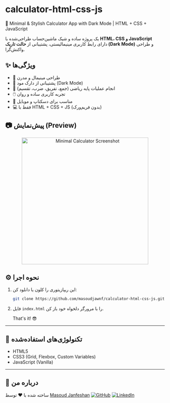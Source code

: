 # calculator-html-css-js
🧮 Minimal &amp; Stylish Calculator App with Dark Mode | HTML + CSS + JavaScript







یک پروژه ساده و شیک ماشین‌حساب طراحی‌شده با **HTML، CSS و JavaScript**  
دارای رابط کاربری مینیمالیستی، پشتیبانی از **حالت تاریک (Dark Mode)** و طراحی واکنش‌گرا.



## ✨ ویژگی‌ها

- 🎨 طراحی مینیمال و مدرن
- 🌙 پشتیبانی از دارک مود (Dark Mode)
- 🧠 انجام عملیات پایه ریاضی (جمع، تفریق، ضرب، تقسیم)
- 🖱️ تجربه کاربری ساده و روان
- 📱 مناسب برای دسکتاپ و موبایل
- 💻 فقط با HTML + CSS + JS (بدون فریم‌ورک)



## 📷 پیش‌نمایش (Preview)

<div align="center">
  <img src="preview.png" alt="Minimal Calculator Screenshot" width="400"/>
</div>





## ⚙️ نحوه اجرا

1. این ریپازیتوری را کلون یا دانلود کن:
   ```bash
   git clone https://github.com/masoudjawnf/calculator-html-css-js.git


2. فایل `index.html` را با مرورگر دلخواه خود باز کن.

   That's it! 😎

---

## 🚀 تکنولوژی‌های استفاده‌شده

* HTML5
* CSS3 (Grid, Flexbox, Custom Variables)
* JavaScript (Vanilla)

---

## 📎 درباره من

ساخته شده با ❤️ توسط [Masoud Janfeshan](https://www.linkedin.com/in/masoud-janfeshan/)
[![GitHub](https://img.shields.io/badge/GitHub-masoudjawnf-181717?style=flat\&logo=github)](https://github.com/masoudjawnf)
[![LinkedIn](https://img.shields.io/badge/LinkedIn-Masoud%20Janfeshan-blue?style=flat\&logo=linkedin)](https://www.linkedin.com/in/masoud-janfeshan/)





